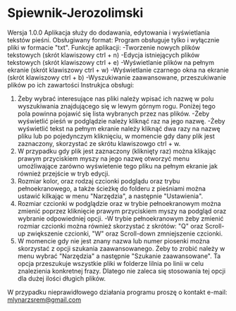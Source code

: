 # Spiewnik-Jerozolimski
Wersja 1.0.0
Aplikacja służy do dodawania, edytowania i wyświetlania tekstów pieśni.
Obsługiwany format:
Program obsługuje tylko i wyłącznie pliki w formacie "txt".
Funkcje aplikacji:
-Tworzenie nowych plików tekstowych (skrót klawiszowy ctrl + n) 
-Edycja istniejących plików tekstowych (skrót klawiszowy ctrl + e) 
-Wyświetlanie plików na pełnym ekranie (skrót klawiszowy ctrl + w) 
-Wyświetlanie czarnego okna na ekranie (skrót klawiszowy ctrl + b) 
-Wyszukiwanie zaawansowane, przeszukiwanie plików po ich zawartości 
Instrukjca obsługi:
1. Żeby wybrać interesujące nas pliki należy wpisać ich nazwę w polu wyszukiwania znajdującego się w lewym górnym rogu. Poniżej tego pola powinna pojawić się lista wybranych przez nas plików.
-Żeby wyświetlić pieśń w podglądzie należy kliknąć raz na jego nazwę.
-Żeby wyświetlić tekst na pełnym ekranie należy kliknąć dwa razy na nazwę pliku lub po pojedynczym kliknięciu, w momencie gdy dany plik jest zaznaczony, skorzystać ze skrótu klawiszowgo ctrl + w.  
2. W przypadku gdy plik jest zaznaczony (kliknięty raz) można klikając prawym przyciskiem myszy na jego nazwę otworzyć menu umożliwające zarówno wyświetenie tego pliku na pełnym ekranie jak również przejście w tryb edycji.
3. Rozmiar kolor, oraz rodzaj czcionki podglądu oraz trybu pełnoekranowego, a także ścieżkę do folderu z pieśniami można ustawić kilkając w menu "Narzędzia", a następnie "Ustawienia".
4. Rozmiar czcionki w podglądzie oraz w trybie pełnoekranowym można zmienić poprzez kliknięcie prawym przyciskiem myszy na podgląd oraz wybranie odpowiedniej opcji.
-W trybie pełnoekranowym żeby zmienić rozmiar czcionki można również skorzystać z skrótów: "Q" oraz Scroll-up zwiększenie czcionki, "W"  oraz Scroll-down zmniejszenie czcionki.
5. W momencie gdy nie jest znany nazwa lub numer piosenki można skorzystać z opcji szukania zaawansowanego. Żeby to zrobić należy w menu wybrać "Narzędzia" a następnie "Szukanie zaawansowane". Ta opcja przeszukuje 
wszystkie pliki w folderze lilnia po linii w celu znalezienia konkretnej frazy. Dlatego nie zaleca się stosowania tej opcji dla dużej ilości długich plików. 
 
W przypadku nieprawidłowego działania programu proszę o kontakt e-mail: mlynarzsrem@gmail.com 